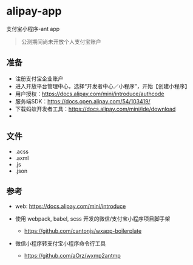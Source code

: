 # alipay-app

支付宝小程序-ant app

>公测期间尚未开放个人支付宝账户

## 准备

- 注册支付宝企业账户
- 进入开放平台管理中心，选择“开发者中心／小程序”，开始【创建小程序】
- 用户授权：https://docs.alipay.com/mini/introduce/authcode
- 服务端SDK：https://docs.open.alipay.com/54/103419/
- 下载蚂蚁开发者工具：https://docs.alipay.com/mini/ide/download
- 

## 文件

- .acss
- .axml
- .js
- .json


## 参考
- web: https://docs.alipay.com/mini/introduce
- 使用 webpack, babel, scss 开发的微信/支付宝小程序项目脚手架
  - https://github.com/cantonjs/wxapp-boilerplate

- 微信小程序转支付宝小程序命令行工具
  - https://github.com/aOrz/wxmp2antmp

